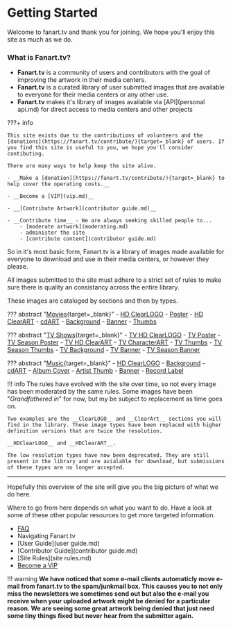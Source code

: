 # __Getting Started__
Welcome to fanart.tv and thank you for joining. We hope you'll enjoy this site as much as we do.

### __What is Fanart.tv?__

- __Fanart.tv__ is a community of users and contributors with the goal of improving the artwork in their media centers.
- __Fanart.tv__ is a curated library of user submitted images that are available to everyone for their media centers or any other use.
- __Fanart.tv__ makes it's library of images available via [API](personal api.md) for direct access to media centers and other projects


???+ info 
    
    This site exists due to the contributions of volunteers and the [donations](https://fanart.tv/contribute/){target=_blank} of users. If you find this site is useful to you, we hope you'll consider contibuting.

    There are many ways to help keep the site alive.

    - __Make a [donation](https://fanart.tv/contribute/){target=_blank} to help cover the operating costs.__

    - __Become a [VIP](vip.md)__

    - __[Contribute Artwork](contributor guide.md)__ 
    
    - __Contribute time__ - We are always seeking skilled people to...
        - [moderate artwork](moderating.md)
        - administer the site
        - [contribute content](contributor guide.md)

So in it's most basic form, Fanart.tv is a library of images made available for everyone to download and use in their media centers, or however they please. 

All images submitted to the site must adhere to a strict set of rules to make sure there is quality an consistancy across the entire library.

These images are cataloged by sections and then by types.

??? abstract "[Movies](https://fanart.tv/movie-fanart/){target=_blank}"
    - [HD ClearLOGO](../ImageTypes/Movies/hdmovielogo.md)
    - [Poster](../ImageTypes/Movies/movieposter.md)
    - [HD ClearART](../ImageTypes/Movies/hdmovieclearart.md)
    - [cdART](../ImageTypes/Movies/moviedisc.md)
    - [Background](../ImageTypes/Movies/moviebackground.md)
    - [Banner](../ImageTypes/Movies/moviebanner.md)
    - [Thumbs](../ImageTypes/Movies/moviethumb.md)


??? abstract "[TV Shows](https://fanart.tv/tv-fanart/){target=_blank}"
    - [TV HD ClearLOGO](../ImageTypes/TV/hdtvlogo.md)
    - [TV Poster](../ImageTypes/TV/tvposter.md)
    - [TV Season Poster](../ImageTypes/TV/seasonposter.md)
    - [TV HD ClearART](../ImageTypes/TV/hdclearart.md)
    - [TV CharacterART](../ImageTypes/TV/characterart.md)
    - [TV Thumbs](../ImageTypes/TV/tvthumb.md)
    - [TV Season Thumbs](../ImageTypes/TV/seasonthumb.md)
    - [TV Background](../ImageTypes/TV/showbackground.md)
    - [TV Banner](../ImageTypes/TV/tvbanner.md)
    - [TV Season Banner](../ImageTypes/TV/seasonbanner.md)
 

??? abstract "[Music](https://fanart.tv/music-fanart/){target=_blank}"
    - [HD ClearLOGO](../ImageTypes/Music/hdmusiclogo.md)
    - [Background](../ImageTypes/Music/artistbackground.md)
    - [cdART](../ImageTypes/Music/cdart.md)
    - [Album Cover](../ImageTypes/Music/albumcover.md)
    - [Artist Thumb](../ImageTypes/Music/artistthumb.md)
    - [Banner](../ImageTypes/Music/musicbanner.md)
    - [Record Label](../ImageTypes/Music/musiclabel.md)


!!! info
    The rules have evolved with the site over time, so not every image has been moderated by the same rules. Some images have been "*Grandfathered in*" for now, but my be subject to replacement as time goes on.

    Two examples are the __ClearLOGO__ and __ClearArt__ sections you will find in the library. These image types have been replaced with higher definition versions that are twice the resolution. 

    __HDClearLOGO__ and __HDClearART__. 

    The low resolution types have now been deprecated. They are still present in the library and are avialable for download, but submissions of these types are no longer accepted.

---

Hopefully this overview of the site will give you the big picture of what we do here. 

Where to go from here depends on what you want to do. Have a look at some of these other popular resources to get more targeted information.

- [FAQ](faq.md)
- Navigating Fanart.tv
- [User Guide](user guide.md)
- [Contributor Guide](contributor guide.md)
- [Site Rules](site rules.md)
- [Become a VIP](vip.md)



!!! warning
    __We have noticed that some e-mail clients automaticly move e-mail from fanart.tv to the spam/junkmail box. This causes you to not only miss the newsletters we sometimes send out but also the e-mail you receive when your uploaded artwork might be denied for a particular reason. We are seeing some great artwork being denied that just need some tiny things fixed but never hear from the submitter again.__




